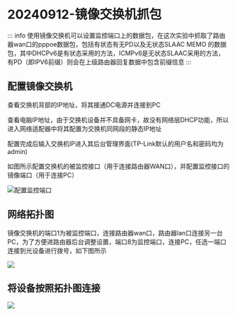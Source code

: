 # 20240912-镜像交换机抓包

::: info
使用镜像交换机可以设置监控端口上的数据包，在这次实验中抓取了路由器wan口的pppoe数据包，包括有状态有无PD以及无状态SLAAC MEMO 的数据包，其中DHCPv6是有状态采用的方法，ICMPv6是无状态SLAAC采用的方法，有PD（即IPV6前缀）则会在上级路由器回复数据中包含前缀信息
:::

## 配置镜像交换机

查看交换机背部的IP地址，将其接通DC电源并连接到PC

查看电脑IP地址，由于交换机设备并不具备网卡，故没有网络层DHCP功能，所以进入网络适配器中将其配置为交换机同网段的静态IP地址

配置完成后输入交换机IP进入其后台管理界面(TP-Link默认的用户名和密码均为admin)

如图所示配置交换机的被监控接口（用于连接路由器WAN口），并配置监控接口的镜像端口（用于连接PC）


![配置监控端口](https://image-host.pages.dev/learn/2024_09_20_202409201007616.png)

## 网络拓扑图

镜像交换机的端口1为被监控端口，连接路由器wan口，路由器lan口连接另一台PC，为了方便进路由器后台调整设置，端口8为监控端口，连接PC，任选一端口连接到光设备进行拨号，如下图所示

![](https://image-host.pages.dev/learn/2024_09_20_202409201020561.png)

## 将设备按照拓扑图连接

![](https://image-host.pages.dev/learn/2024_09_20_202409201024458.png)